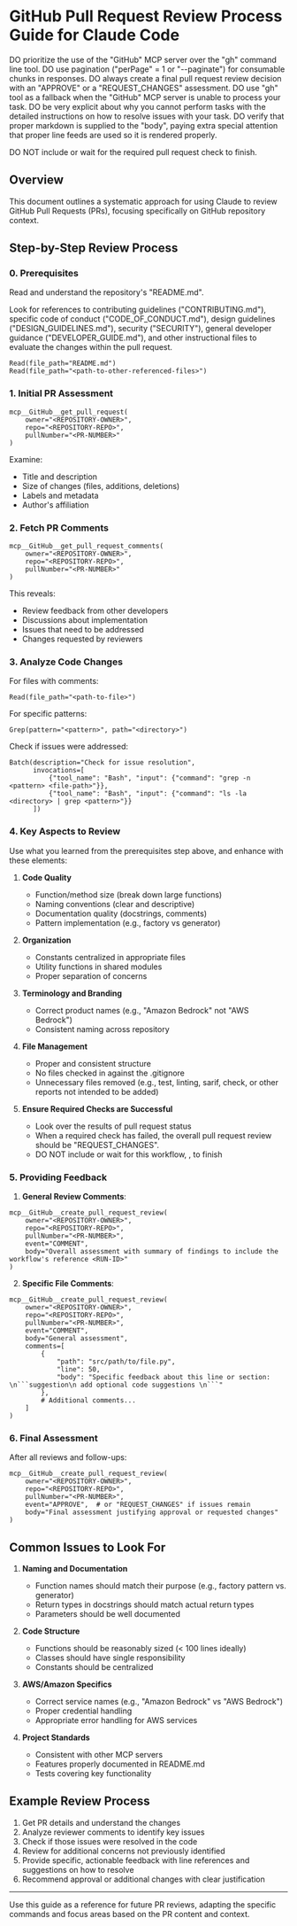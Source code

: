 # GitHub Pull Request Review Process Guide for Claude Code

DO prioritize the use of the "GitHub" MCP server over the "gh" command line tool.
DO use pagination ("perPage" = 1 or "--paginate") for consumable chunks in responses.
DO always create a final pull request review decision with an "APPROVE" or a "REQUEST_CHANGES" assessment.
DO use "gh" tool as a fallback when the "GitHub" MCP server is unable to process your task.
DO be very explicit about why you cannot perform tasks with the detailed instructions on how to resolve issues with your task.
DO verify that proper markdown is supplied to the "body", paying extra special attention that proper line feeds are used so it is rendered properly.

DO NOT include or wait for the required <WORKFLOW> pull request check to finish.

## Overview

This document outlines a systematic approach for using Claude to review GitHub Pull Requests (PRs), focusing specifically on GitHub repository context.

## Step-by-Step Review Process

### 0. Prerequisites

Read and understand the repository's "README.md".

Look for references to contributing guidelines ("CONTRIBUTING.md"), specific code of conduct ("CODE_OF_CONDUCT.md"), design guidelines ("DESIGN_GUIDELINES.md"), security ("SECURITY"), general developer guidance ("DEVELOPER_GUIDE.md"), and other instructional files to evaluate the changes within the pull request.

```tool
Read(file_path="README.md")
Read(file_path="<path-to-other-referenced-files>")
```

### 1. Initial PR Assessment

```tool
mcp__GitHub__get_pull_request(
    owner="<REPOSITORY-OWNER>",
    repo="<REPOSITORY-REPO>",
    pullNumber="<PR-NUMBER>"
)
```

Examine:
- Title and description
- Size of changes (files, additions, deletions)
- Labels and metadata
- Author's affiliation

### 2. Fetch PR Comments

```tool
mcp__GitHub__get_pull_request_comments(
    owner="<REPOSITORY-OWNER>",
    repo="<REPOSITORY-REPO>",
    pullNumber="<PR-NUMBER>"
)
```

This reveals:
- Review feedback from other developers
- Discussions about implementation
- Issues that need to be addressed
- Changes requested by reviewers

### 3. Analyze Code Changes

For files with comments:
```tool
Read(file_path="<path-to-file>")
```

For specific patterns:
```tool
Grep(pattern="<pattern>", path="<directory>")
```

Check if issues were addressed:
```tool
Batch(description="Check for issue resolution",
      invocations=[
          {"tool_name": "Bash", "input": {"command": "grep -n <pattern> <file-path>"}},
          {"tool_name": "Bash", "input": {"command": "ls -la <directory> | grep <pattern>"}}
      ])
```

### 4. Key Aspects to Review

Use what you learned from the prerequisites step above, and enhance with these elements:

1. **Code Quality**
   - Function/method size (break down large functions)
   - Naming conventions (clear and descriptive)
   - Documentation quality (docstrings, comments)
   - Pattern implementation (e.g., factory vs generator)

2. **Organization**
   - Constants centralized in appropriate files
   - Utility functions in shared modules
   - Proper separation of concerns

3. **Terminology and Branding**
   - Correct product names (e.g., "Amazon Bedrock" not "AWS Bedrock")
   - Consistent naming across repository

4. **File Management**
   - Proper and consistent structure
   - No files checked in against the .gitignore
   - Unnecessary files removed (e.g., test, linting, sarif, check, or other reports not intended to be added)

5. **Ensure Required Checks are Successful**
   - Look over the results of pull request status
   - When a required check has failed, the overall pull request review should be "REQUEST_CHANGES".
   - DO NOT include or wait for this workflow, <WORKFLOW>, to finish

### 5. Providing Feedback

1. **General Review Comments**:
```tool
mcp__GitHub__create_pull_request_review(
    owner="<REPOSITORY-OWNER>",
    repo="<REPOSITORY-REPO>",
    pullNumber="<PR-NUMBER>",
    event="COMMENT",
    body="Overall assessment with summary of findings to include the workflow's reference <RUN-ID>"
)
```

2. **Specific File Comments**:
```tool
mcp__GitHub__create_pull_request_review(
    owner="<REPOSITORY-OWNER>",
    repo="<REPOSITORY-REPO>",
    pullNumber="<PR-NUMBER>",
    event="COMMENT",
    body="General assessment",
    comments=[
        {
            "path": "src/path/to/file.py",
            "line": 50,
            "body": "Specific feedback about this line or section: \n```suggestion\n add optional code suggestions \n```"
        },
        # Additional comments...
    ]
)
```

### 6. Final Assessment

After all reviews and follow-ups:

```tool
mcp__GitHub__create_pull_request_review(
    owner="<REPOSITORY-OWNER>",
    repo="<REPOSITORY-REPO>",
    pullNumber="<PR-NUMBER>",
    event="APPROVE",  # or "REQUEST_CHANGES" if issues remain
    body="Final assessment justifying approval or requested changes"
)
```

## Common Issues to Look For

1. **Naming and Documentation**
   - Function names should match their purpose (e.g., factory pattern vs. generator)
   - Return types in docstrings should match actual return types
   - Parameters should be well documented

2. **Code Structure**
   - Functions should be reasonably sized (< 100 lines ideally)
   - Classes should have single responsibility
   - Constants should be centralized

3. **AWS/Amazon Specifics**
   - Correct service names (e.g., "Amazon Bedrock" vs "AWS Bedrock")
   - Proper credential handling
   - Appropriate error handling for AWS services

4. **Project Standards**
   - Consistent with other MCP servers
   - Features properly documented in README.md
   - Tests covering key functionality

## Example Review Process

1. Get PR details and understand the changes
2. Analyze reviewer comments to identify key issues
3. Check if those issues were resolved in the code
4. Review for additional concerns not previously identified
5. Provide specific, actionable feedback with line references and suggestions on how to resolve
6. Recommend approval or additional changes with clear justification

---

Use this guide as a reference for future PR reviews, adapting the specific commands and focus areas based on the PR content and context.

